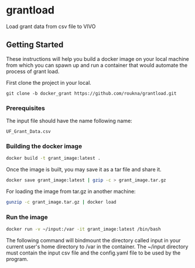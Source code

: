 # grantload
Load grant data from csv file to VIVO

## Getting Started

These instructions will help you build a docker image on your local machine from which you can spawn up and run a container that would automate the process of grant load.

First clone the project in your local.

```
git clone -b docker_grant https://github.com/roukna/grantload.git
```

### Prerequisites

The input file should have the name following name:
```
UF_Grant_Data.csv
```


### Building the docker image

```bash
docker build -t grant_image:latest .
```
Once the image is built, you may save it as a tar file and share it.

```bash
docker save grant_image:latest | gzip -c > grant_image.tar.gz
```
For loading the image from tar.gz in another machine:

```bash
gunzip -c grant_image.tar.gz | docker load
```

### Run the image
```bash
docker run -v ~/input:/var -it grant_image:latest /bin/bash
```
The following command will bindmount the directory called input in your current user's home directory to /var in the container. The ~/input directory must contain the input csv file and the config.yaml file to be used by the program.

